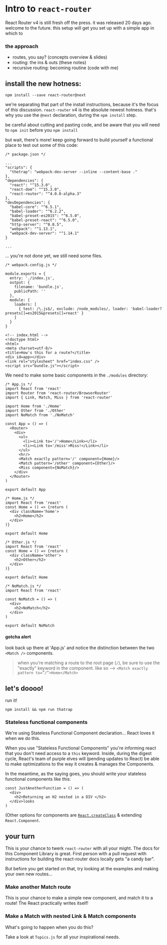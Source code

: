# Intro to `react-router`

React Router v4 is still fresh off the press. it was released 20 days ago. welcome to the future. this setup will get you set up with a simple app in which to

### the approach

* routes, you say? (concepts overview & slides)
* routing: the ins & outs (these notes)
* recursive routing: becoming routine (code with me)

## install the new hotness:

`npm install --save react-router@next`

we're separating that part of the install instructions, because it's the focus of *this* discussion. `react-router` v4 is the absolute newest hotness. that's why you use the `@next` declaration, during the `npm install` step.

be careful about cutting and pasting code, and be aware that you will need to `npm init` before you `npm install`

but wait, there's more! keep going forward to build yourself a functional place to test out some of this code:

````
/* package.json */

...
"scripts": {
  "thetrap": "webpack-dev-server --inline --content-base ."
},
"dependencies": {
  "react": "^15.3.0",
  "react-dom": "^15.3.0",
  "react-router": "^4.0.0-alpha.3"
},
"devDependencies": {
  "babel-core": "^6.5.1",
  "babel-loader": "^6.2.2",
  "babel-preset-es2015": "^6.5.0",
  "babel-preset-react": "^6.5.0",
  "http-server": "^0.8.5",
  "webpack": "^1.13.1",
  "webpack-dev-server": "^1.14.1"
}

...

````

... you're not done yet, we still need some files.

````
/* webpack.config.js */

module.exports = {
  entry: './index.js',
  output: {
    filename: 'bundle.js',
    publicPath: ''
  },
  module: {
    loaders: [
      { test: /\.js$/, exclude: /node_modules/, loader: 'babel-loader?presets[]=es2015&presets[]=react' }
    ]
  }
}
````

````
<!-- index.html -->
<!doctype html>
<html>
<meta charset=utf-8/>
<title>How's this for a route?</title>
<div id=app></div>
<link rel="stylesheet" href="index.css" />
<script src="bundle.js"></script>
````

We need to make some basic components in the `./modules` directory:

````
/* App.js */
import React from 'react'
import Router from 'react-router/BrowserRouter'
import { Link, Match, Miss } from 'react-router'

import Home from './Home'
import Other from './Other'
import NoMatch from './NoMatch'

const App = () => (
  <Router>
    <div>
      <ul>
        <li><Link to='/'>Home</Link></li>
        <li><Link to='/miss'>Miss!</Link></li>
      </ul>
      <hr/>
      <Match exactly pattern='/' component={Home}/>
      <Match pattern='/other' component={Other}/>
      <Miss component={NoMatch}/>
    </div>
  </Router>
)

export default App

````

````
/* Home.js */
import React from 'react'
const Home = () => {return (
  <div className='home'>
    <h2>Home</h2>
  </div>
)}

export default Home
````

````
/* Other.js */
import React from 'react'
const Home = () => {return (
  <div className='other'>
    <h2>Other</h2>
  </div>
)}

export default Home
````

````
/* NoMatch.js */
import React from 'react'

const NoMatch = () => (
  <div>
    <h2>NoMatch</h2>
  </div>
)

export default NoMatch
````


#### gotcha alert

look back up there at 'App.js' and notice the distinction between the two `<Match />` components.

>when you're matching a route to the root page (`/`), be sure to use the "exactly" keyword in the component. like so --> `<Match exactly pattern to=”/”>Home</Match>`

## let's doooo!

run it!

`npm install && npm run thatrap`

### Stateless functional components

We're using Stateless Functional Component declaration... React loves it when we do this.

When you use "Stateless Functional Components" you're informing react that you don't need access to a `this` keyword. Inside, during the digest cycle, React's team of purple elves will (pending updates to React) be able to make optimizations to the way it creates & manages the Components.

In the meantime, as the saying goes, you should write your stateless functional components like this:

````
const JustAnotherFunction = () => (
  <div>
    <h2>Returning an H2 nested in a DIV </h2>
  </div>looks
)
````

(Other options for components are [`React.createClass`](http://devdocs.io/react/docs/top-level-api#react.createclass) & extending `React.Component`.

## your turn

This is your chance to twerk `react-router` with all your might. The docs for this Component Library is great. First person with a pull request with instructions for building the react-router docs locally gets "a candy bar".

But before you get started on that, try looking at the examples and making your own new routes...

### Make another Match route

This is your chance to make a simple new component, and match it to a route! The React practically writes itself!

### Make a Match with nested Link & Match components

What's going to happen when you do this?

Take a look at `Topics.js` for all your inspirational needs.

